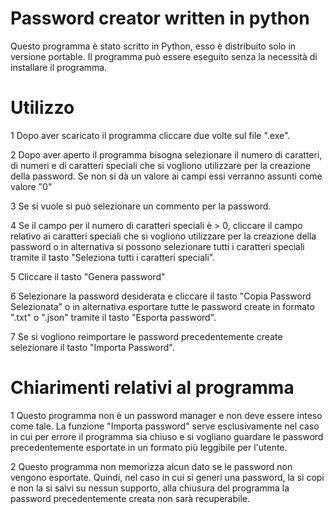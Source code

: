 # Password creator written in python
Questo programma è stato scritto in Python, esso è distribuito solo in versione portable. 
Il programma può essere eseguito senza la necessità di installare il programma.

# Utilizzo
1 Dopo aver scaricato il programma cliccare due volte sul file ".exe".

2 Dopo aver aperto il programma bisogna selezionare il numero di caratteri, di numeri e di caratteri speciali che si vogliono utilizzare per la creazione della password. Se non si dà un valore ai campi essi verranno assunti come valore "0"

3 Se si vuole si può selezionare un commento per la password.

4 Se il campo per il numero di caratteri speciali è > 0, cliccare il campo relativo ai caratteri speciali che si vogliono utilizzare per la creazione della password o in alternativa si possono selezionare tutti i caratteri speciali tramite il tasto "Seleziona tutti i caratteri speciali".

5 Cliccare il tasto "Genera password"

6 Selezionare la password desiderata e cliccare il tasto "Copia Password Selezionata" o in alternativa esportare tutte le password create in formato ".txt" o ".json" tramite il tasto "Esporta password".

7 Se si vogliono reimportare le password precedentemente create selezionare il tasto "Importa Password".

# Chiarimenti relativi al programma

1 Questo programma non è un password manager e non deve essere inteso come tale. La funzione "Importa password" serve esclusivamente nel caso in cui per errore il programma sia chiuso e si vogliano guardare le password precedentemente esportate in un formato più leggibile per l'utente.

2 Questo programma non memorizza alcun dato se le password non vengono esportate. Quindi, nel caso in cui si generi una password, la si copi e non la si salvi su nessun supporto, alla chiusura del programma la password precedentemente creata non sarà recuperabile.
